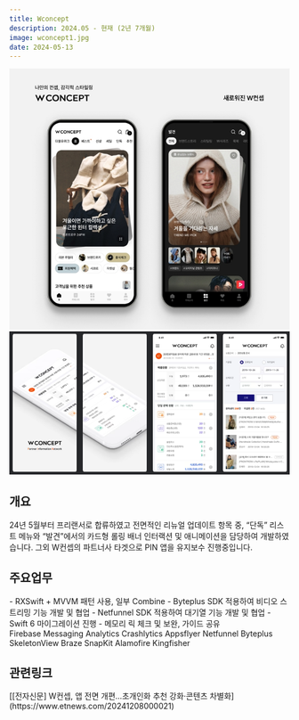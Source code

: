 ```yaml
---
title: Wconcept
description: 2024.05 - 현재 (2년 7개월)
image: wconcept1.jpg
date: 2024-05-13
---
```

[![link](/assets/images/projects/wconcept1.jpg)][app link]
[![link](/assets/images/projects/wconcept2.png)][app link]
<h2>개요</h2>
24년 5월부터 프리랜서로 합류하였고 전면적인 리뉴얼 업데이트 항목 중, “단독” 리스트 메뉴와 “발견”에서의 카드형 롤링 배너 인터랙션 및 애니메이션을 담당하여 개발하였습니다. 그외 W컨셉의 파트너사 타겟으로 PIN 앱을 유지보수 진행중입니다.

<h2>주요업무</h2>
- RXSwift + MVVM 패턴 사용, 일부 Combine
- Byteplus SDK 적용하여 비디오 스트리밍 기능 개발 및 협업
- Netfunnel SDK 적용하여 대기열 기능 개발 및 협업
- Swift 6 마이그레이션 진행
- 메모리 릭 체크 및 보완, 가이드 공유
<div class="hyde tags skills">
    <a class="hyde tag">Firebase Messaging</a>
    <a class="hyde tag">Analytics</a>
    <a class="hyde tag">Crashlytics</a>
    <a class="hyde tag">Appsflyer</a>
    <a class="hyde tag">Netfunnel</a>
    <a class="hyde tag">Byteplus</a>
    <a class="hyde tag">SkeletonView</a>
    <a class="hyde tag">Braze</a>
    <a class="hyde tag">SnapKit</a>
    <a class="hyde tag">Alamofire</a>
    <a class="hyde tag">Kingfisher</a>
</div>

<h2>관련링크</h2>
[[전자신문] W컨셉, 앱 전면 개편…초개인화 추천 강화·콘텐츠 차별화](https://www.etnews.com/20241208000021)<br>

[app link]: itms-apps://itunes.apple.com/app/968266068